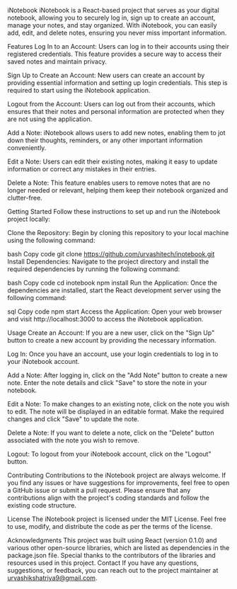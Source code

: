 iNotebook
iNotebook is a React-based project that serves as your digital notebook, allowing you to securely log in, sign up to create an account, manage your notes, and stay organized. With iNotebook, you can easily add, edit, and delete notes, ensuring you never miss important information.

Features
Log In to an Account: Users can log in to their accounts using their registered credentials. This feature provides a secure way to access their saved notes and maintain privacy.

Sign Up to Create an Account: New users can create an account by providing essential information and setting up login credentials. This step is required to start using the iNotebook application.

Logout from the Account: Users can log out from their accounts, which ensures that their notes and personal information are protected when they are not using the application.

Add a Note: iNotebook allows users to add new notes, enabling them to jot down their thoughts, reminders, or any other important information conveniently.

Edit a Note: Users can edit their existing notes, making it easy to update information or correct any mistakes in their entries.

Delete a Note: This feature enables users to remove notes that are no longer needed or relevant, helping them keep their notebook organized and clutter-free.

Getting Started
Follow these instructions to set up and run the iNotebook project locally:

Clone the Repository: Begin by cloning this repository to your local machine using the following command:

bash
Copy code
git clone https://github.com/urvashitech/inotebook.git
Install Dependencies: Navigate to the project directory and install the required dependencies by running the following command:

bash
Copy code
cd inotebook
npm install
Run the Application: Once the dependencies are installed, start the React development server using the following command:

sql
Copy code
npm start
Access the Application: Open your web browser and visit http://localhost:3000 to access the iNotebook application.

Usage
Create an Account: If you are a new user, click on the "Sign Up" button to create a new account by providing the necessary information.

Log In: Once you have an account, use your login credentials to log in to your iNotebook account.

Add a Note: After logging in, click on the "Add Note" button to create a new note. Enter the note details and click "Save" to store the note in your notebook.

Edit a Note: To make changes to an existing note, click on the note you wish to edit. The note will be displayed in an editable format. Make the required changes and click "Save" to update the note.

Delete a Note: If you want to delete a note, click on the "Delete" button associated with the note you wish to remove.

Logout: To logout from your iNotebook account, click on the "Logout" button.

Contributing
Contributions to the iNotebook project are always welcome. If you find any issues or have suggestions for improvements, feel free to open a GitHub issue or submit a pull request. Please ensure that any contributions align with the project's coding standards and follow the existing code structure.

License
The iNotebook project is licensed under the MIT License. Feel free to use, modify, and distribute the code as per the terms of the license.

Acknowledgments
This project was built using React (version 0.1.0) and various other open-source libraries, which are listed as dependencies in the package.json file.
Special thanks to the contributors of the libraries and resources used in this project.
Contact
If you have any questions, suggestions, or feedback, you can reach out to the project maintainer at urvashikshatriya9@gmail.com.
